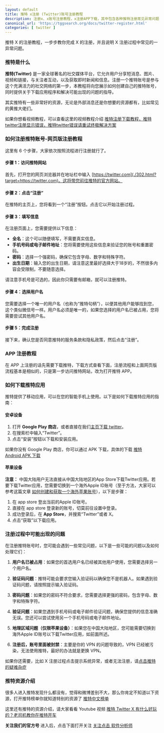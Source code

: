 ```yaml
---
layout: default
title: 推特 x注册 (Twitter)账号注册教程
description: 注册x、x账号注册教程，x注册APP下载，其中包含各种推特注册常见异常问题，让你在注册推特过程中，少走弯路，其次在注册过程中提供了各种注意事项，避免注册账号被封的各种问题
canonical_url: 'https://tggsearch.org/docs/twitter-register.html'
categories: [ twitter ]
---
```

推特 X 的注册教程，一步步教你完成 X 的注册，并且说明 X 注册过程中常见的一异常问题。
### 推特是什么
**推特(Twitter)** 是一家全球著名的社交媒体平台，它允许用户分享短消息、图片、视频和链接，与关注者互动，以及获取即时新闻和信息。注册一个推特账号是参与这个充满活力的社交网络的第一步，本教程将向您展示如何创建自己的推特账号，同时提供关于下载应用程序和解决可能出现的问题的指导。

其实推特有一些非常好的资源，无论是外部消息还是你想要的资源都有，比如常见的黄推大佬们。

如果你想看视频教程，可以查看这里的视频教程介绍 [推特注册下载教程，推特twitter注册显示错误，推特twitter错误请重试终极解决方案](./302.html?target=https://youtu.be/Mj_pcJyxV9A)

### 如何注册推特账号-网页版注册教程
这里有 6 个步骤，大家依次按照流程进行注册就行了。
#### 步骤 1：访问推特网站
首先，打开您的网页浏览器并在地址栏中输入 [https://twitter.com](./302.html?target=https://twitter.com)。这将带您前往推特的官方网站。

#### 步骤 2：点击“注册”
在推特的主页上，您将看到一个“注册”按钮。点击它以开始注册过程。

#### 步骤 3：填写信息
在注册页面上，您需要提供以下信息：
- **全名**：这个可以随便填写，不需要真实信息。
- **手机号码或电子邮件地址**：您将需要使用这些信息来验证您的账号和重置密码。
- **密码**：选择一个强密码，确保它包含字母、数字和特殊字符。
- **出生日期**：输入您的出生日期，请注意这里最好选择大于18岁的，不然很多内容会受限制，不要随意选择。

请注意手机号是可选的，因此你只需要有邮箱，就可以注册推特。
#### 步骤 4：选择用户名
您需要选择一个唯一的用户名（也称为“推特句柄”），以便其他用户能够找到您，这个类似微信号一样。用户名必须是唯一的，如果您选择的用户名已被占用，您将需要尝试其他用户名。

#### 步骤 5：完成注册
接下来，确认您是否同意推特的服务条款和隐私政策，然后点击“注册”。

### APP 注册教程
在 APP 上注册的话先需要下载推特，下载方式查看下面，注册流程和上面网页版流程基本是相似的，只是第一步访问推特网站，改为打开推特 APP。

### 如何下载推特应用
推特提供了移动应用，可以在您的智能手机上使用。以下是如何下载推特应用的指南：

#### 安卓设备
1. 打开 **Google Play 商店**，或者直接在我们[主页下载 twitter](/twitter)。
2. 在搜索栏中输入“Twitter”。
3. 点击“安装”按钮以下载和安装应用。

如果你没有 Google Play 商店，你可以通过 APK 下载，具体的下载 [推特 Android APK 下载](./302.html?target=https://twitter.cn.uptodown.com/android/download)

#### 苹果设备
**注意：** 中国大陆用户无法直接从中国大陆地区的App Store下载Twitter应用。若要下载Twitter应用，您需要切换到一个海外Apple ID账号（至于方法，大家可以参考这篇文章 [如何创建和获取一个海外苹果账号](./register-apple-id.html)），以下是步骤：

1. 在 app store 登出当前的Apple ID账号。
2. 直接在 app store 登录新的账号，切莫前往设置中登录。
3. 成功登录后，在 **App Store**，并搜索“Twitter”或者 X。
5. 点击“获取”以下载应用。

### 注册过程中可能出现的问题
在注册推特账号时，您可能会遇到一些常见问题，以下是一些可能的问题以及如何处理它们：

1. **用户名已被占用**：如果您的首选用户名已经被其他用户使用，您需要选择另一个用户名。

2. **验证码问题**：推特可能会要求您输入验证码以确保您不是机器人。如果遇到验证码问题，请按照提示输入验证码。

3. **密码问题**：如果您的密码不符合要求，您需要选择更强的密码，包含字母、数字和特殊字符。

4. **验证问题**：如果您遇到手机号码或电子邮件验证问题，确保您提供的信息准确无误。您还可以尝试使用另一个手机号码或电子邮件地址。

5. **地理区域问题（仅限苹果设备）**：如果您在中国大陆地区，您可能需要切换到海外Apple ID账号以下载Twitter应用，如前面所述。

6. **注册后，账号里面被封禁**：主要是你的 VPN 的问题导致的，VPN 已经被污染，无法使用推特，最好的办法就是更换 VPN。

如果你还需要，比如 X 注册过程点击提示系统异常，或者无法注册，请[点击推特的疑难杂症](./twitter-register-error.html)

### 推特资源介绍
很多人进入推特发现什么都没有，觉得和微博差别不大，那么你肯定不知道以下资源，打开推特榜单你就知道特别的资源了 [推特中文榜单](./twitter-ranking.html)

这里还有推特的资源介绍，请大家看看 Youtube 视频 [推特 Twitter X 有什么好玩的？老司机教你在推特开车](./302.html?target=https://youtu.be/XjSannmQDd4)

**关注我们的官方号**
进入后，点击下面打开关注 [关注点击 软件分析师](https://twitter.com/idanhua) 
